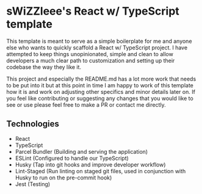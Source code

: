 # sWiZZleee's React w/ TypeScript template

This template is meant to serve as a simple boilerplate for me and anyone else who wants to quickly scaffold a React w/ TypeScript project. I have attempted to keep things unopinionated, simple and clean to allow developers a much clear path to customization and setting up their codebase the way they like it.

This project and especially the README.md has a lot more work that needs to be put into it but at this point in time I am happy to work of this template how it is and work on adjusting other specifics and minor details later on. If you feel like contributing or suggesting any changes that you would like to see or use please feel free to make a PR or contact me directly.

## Technologies

- React
- TypeScript
- Parcel Bundler (Building and serving the application)
- ESLint (Configured to handle our TypeScript)
- Husky (Tap into git hooks and improve developer workflow)
- Lint-Staged (Run linting on staged git files, used in conjunction with Husky to run on the pre-commit hook)
- Jest (Testing)